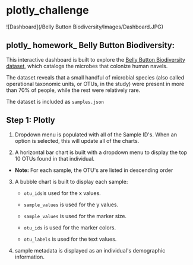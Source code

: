 # plotly_challenge

![Dashboard](/Belly Button Biodiversity/Images/Dashboard.JPG)

## **plotly_ homework_ Belly Button Biodiversity:**

This interactive dashboard is built to explore the [Belly Button Biodiversity dataset](http://robdunnlab.com/projects/belly-button-biodiversity/), which catalogs the microbes that colonize human navels.

The dataset reveals that a small handful of microbial species (also called operational taxonomic units, or OTUs, in the study) were present in more than 70% of people, while the rest were relatively rare.

The dataset is included as `samples.json`

## Step 1: Plotly

1. Dropdown menu is populated with all of the Sample ID's. When an option is selected, this will update all of the charts.

2. A horizontal bar chart is built with a dropdown menu to display the top 10 OTUs found in that individual.

  * **Note:** For each sample, the OTU's are listed in descending order

  

3. A bubble chart is built to display each sample:

	* `otu_ids`is used for the x values.
	
	*  `sample_values`  is used for the y values.
	
	* `sample_values` is used for the marker size.
	
	*  `otu_ids` is used for the marker colors.
	
	* `otu_labels` is used for the text values.

	

4. sample metadata is displayed as an individual's demographic information.

  